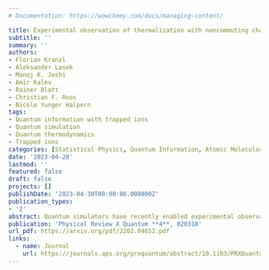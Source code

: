 ```yaml
---
# Documentation: https://wowchemy.com/docs/managing-content/

title: Experimental observation of thermalization with noncommuting charges
subtitle: ''
summary: ''
authors:
- Florian Kranzl
- Aleksander Lasek
- Manoj K. Joshi
- Amir Kalev
- Rainer Blatt
- Christian F. Roos
- Nicole Yunger Halpern
tags:
- Quantum information with trapped ions
- Quantum simulation
- Quantum thermodynamics
- Trapped ions
categories: [Statistical Physics, Quantum Information, Atomic Molecular & Optical]
date: '2023-04-28'
lastmod: ''
featured: false
draft: false
projects: []
publishDate: '2023-04-30T00:00:00.000000Z'
publication_types:
- '2'
abstract: Quantum simulators have recently enabled experimental observations of the internal thermalization of quantum many-body systems. Often, the global energy and particle number are conserved and the system is prepared with a well-defined particle number—in a microcanonical subspace. However, quantum evolution can also conserve quantities, or charges, that fail to commute with each other. Noncommuting charges have recently emerged as a subfield at the intersection of quantum thermodynamics and quantum information. Until now, this subfield has remained theoretical. We initiate the experimental testing of its predictions, with a trapped-ion simulator. We prepare 6–21 spins in an approximate microcanonical subspace, a generalization of the microcanonical subspace for accommodating noncommuting charges, which cannot necessarily have well-defined nontrivial values simultaneously. We simulate a Heisenberg evolution using laser-induced entangling interactions and collective spin rotations. The noncommuting charges are the three spin components. We find that small subsystems equilibrate to near a recently predicted non-Abelian thermal state. This work bridges quantum many-body simulators to the quantum thermodynamics of noncommuting charges, the predictions of which can now be tested.
publication: 'Physical Review X Quantum **4**, 020318'
url_pdf: https://arxiv.org/pdf/2202.04652.pdf
links:
  - name: Journal
    url: https://journals.aps.org/prxquantum/abstract/10.1103/PRXQuantum.4.020318
---
```

